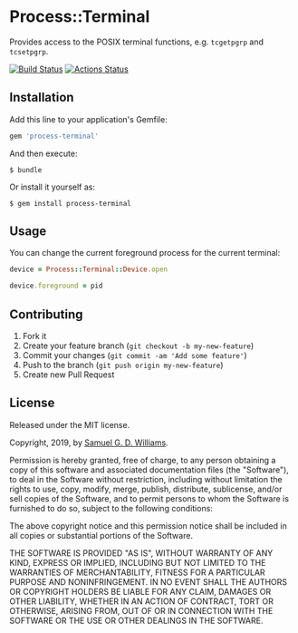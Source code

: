 # Process::Terminal

Provides access to the POSIX terminal functions, e.g. `tcgetpgrp` and `tcsetpgrp`.

[![Build Status](https://secure.travis-ci.org/socketry/process-terminal.svg)](http://travis-ci.org/socketry/process-terminal)
[![Actions Status](https://github.com/socketry/process-terminal/workflows/Tests/badge.svg)](https://github.com/socketry/process-terminal/actions?workflow=Tests)

## Installation

Add this line to your application's Gemfile:

```ruby
gem 'process-terminal'
```

And then execute:

	$ bundle

Or install it yourself as:

	$ gem install process-terminal

## Usage

You can change the current foreground process for the current terminal:

```ruby
device = Process::Terminal::Device.open

device.foreground = pid
```

## Contributing

1. Fork it
2. Create your feature branch (`git checkout -b my-new-feature`)
3. Commit your changes (`git commit -am 'Add some feature'`)
4. Push to the branch (`git push origin my-new-feature`)
5. Create new Pull Request

## License

Released under the MIT license.

Copyright, 2019, by [Samuel G. D. Williams](http://www.codeotaku.com/samuel-williams).

Permission is hereby granted, free of charge, to any person obtaining a copy
of this software and associated documentation files (the "Software"), to deal
in the Software without restriction, including without limitation the rights
to use, copy, modify, merge, publish, distribute, sublicense, and/or sell
copies of the Software, and to permit persons to whom the Software is
furnished to do so, subject to the following conditions:

The above copyright notice and this permission notice shall be included in
all copies or substantial portions of the Software.

THE SOFTWARE IS PROVIDED "AS IS", WITHOUT WARRANTY OF ANY KIND, EXPRESS OR
IMPLIED, INCLUDING BUT NOT LIMITED TO THE WARRANTIES OF MERCHANTABILITY,
FITNESS FOR A PARTICULAR PURPOSE AND NONINFRINGEMENT. IN NO EVENT SHALL THE
AUTHORS OR COPYRIGHT HOLDERS BE LIABLE FOR ANY CLAIM, DAMAGES OR OTHER
LIABILITY, WHETHER IN AN ACTION OF CONTRACT, TORT OR OTHERWISE, ARISING FROM,
OUT OF OR IN CONNECTION WITH THE SOFTWARE OR THE USE OR OTHER DEALINGS IN
THE SOFTWARE.
